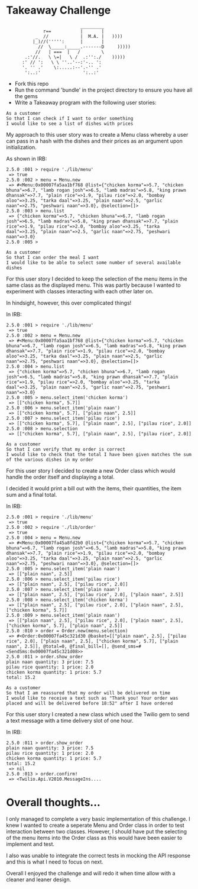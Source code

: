 Takeaway Challenge
==================
```
                            _________
              r==           |       |
           _  //            |  M.A. |   ))))
          |_)//(''''':      |       |
            //  \_____:_____.-------D     )))))
           //   | ===  |   /        \
       .:'//.   \ \=|   \ /  .:'':./    )))))
      :' // ':   \ \ ''..'--:'-.. ':
      '. '' .'    \:.....:--'.-'' .'
       ':..:'                ':..:'

 ```

* Fork this repo
* Run the command 'bundle' in the project directory to ensure you have all the gems
* Write a Takeaway program with the following user stories:

```
As a customer
So that I can check if I want to order something
I would like to see a list of dishes with prices
```
My approach to this user story was to create a Menu class whereby a user can pass in a hash with the dishes and their prices as an argument upon initialization.

As shown in IRB:
```
2.5.0 :001 > require './lib/menu'
 => true
2.5.0 :002 > menu = Menu.new
 => #<Menu:0x00007fa5aa1bf768 @list={"chicken korma"=>5.7, "chicken bhuna"=>6.7, "lamb rogan josh"=>6.5, "lamb madras"=>5.8, "king prawn dhansak"=>7.7, "plain rice"=>1.9, "pilau rice"=>2.0, "bombay aloo"=>3.25, "tarka daal"=>3.25, "plain naan"=>2.5, "garlic naan"=>2.75, "peshwari naan"=>3.0}, @selection=[]>
2.5.0 :003 > menu.list
 => {"chicken korma"=>5.7, "chicken bhuna"=>6.7, "lamb rogan josh"=>6.5, "lamb madras"=>5.8, "king prawn dhansak"=>7.7, "plain rice"=>1.9, "pilau rice"=>2.0, "bombay aloo"=>3.25, "tarka daal"=>3.25, "plain naan"=>2.5, "garlic naan"=>2.75, "peshwari naan"=>3.0}
2.5.0 :005 >
```

```
As a customer
So that I can order the meal I want
I would like to be able to select some number of several available dishes
```
For this user story I decided to keep the selection of the menu items in the same class as the displayed menu. This was partly because I wanted to experiment with classes interacting with each other later on.

In hindsight, however, this over complicated things!

In IRB:
```
2.5.0 :001 > require './lib/menu'
 => true
2.5.0 :002 > menu = Menu.new
 => #<Menu:0x00007fa5aa1bf768 @list={"chicken korma"=>5.7, "chicken bhuna"=>6.7, "lamb rogan josh"=>6.5, "lamb madras"=>5.8, "king prawn dhansak"=>7.7, "plain rice"=>1.9, "pilau rice"=>2.0, "bombay aloo"=>3.25, "tarka daal"=>3.25, "plain naan"=>2.5, "garlic naan"=>2.75, "peshwari naan"=>3.0}, @selection=[]>
2.5.0 :004 > menu.list
 => {"chicken korma"=>5.7, "chicken bhuna"=>6.7, "lamb rogan josh"=>6.5, "lamb madras"=>5.8, "king prawn dhansak"=>7.7, "plain rice"=>1.9, "pilau rice"=>2.0, "bombay aloo"=>3.25, "tarka daal"=>3.25, "plain naan"=>2.5, "garlic naan"=>2.75, "peshwari naan"=>3.0}
2.5.0 :005 > menu.select_item('chicken korma')
 => [["chicken korma", 5.7]]
2.5.0 :006 > menu.select_item('plain naan')
 => [["chicken korma", 5.7], ["plain naan", 2.5]]
2.5.0 :007 > menu.select_item('pilau rice')
 => [["chicken korma", 5.7], ["plain naan", 2.5], ["pilau rice", 2.0]]
2.5.0 :008 > menu.selection
 => [["chicken korma", 5.7], ["plain naan", 2.5], ["pilau rice", 2.0]]
```

```
As a customer
So that I can verify that my order is correct
I would like to check that the total I have been given matches the sum of the various dishes in my order
```
For this user story I decided to create a new Order class which would handle the order itself and displaying a total.

I decided it would print a bill out with the items, their quantities, the item sum and a final total.

In IRB:
```
2.5.0 :001 > require './lib/menu'
 => true
2.5.0 :002 > require './lib/order'
 => true
2.5.0 :004 > menu = Menu.new
 => #<Menu:0x00007fa45a8fd2b0 @list={"chicken korma"=>5.7, "chicken bhuna"=>6.7, "lamb rogan josh"=>6.5, "lamb madras"=>5.8, "king prawn dhansak"=>7.7, "plain rice"=>1.9, "pilau rice"=>2.0, "bombay aloo"=>3.25, "tarka daal"=>3.25, "plain naan"=>2.5, "garlic naan"=>2.75, "peshwari naan"=>3.0}, @selection=[]>
2.5.0 :005 > menu.select_item('plain naan')
 => [["plain naan", 2.5]]
2.5.0 :006 > menu.select_item('pilau rice')
 => [["plain naan", 2.5], ["pilau rice", 2.0]]
2.5.0 :007 > menu.select_item('plain naan')
 => [["plain naan", 2.5], ["pilau rice", 2.0], ["plain naan", 2.5]]
2.5.0 :008 > menu.select_item('chicken korma')
 => [["plain naan", 2.5], ["pilau rice", 2.0], ["plain naan", 2.5], ["chicken korma", 5.7]]
2.5.0 :009 > menu.select_item('plain naan')
 => [["plain naan", 2.5], ["pilau rice", 2.0], ["plain naan", 2.5], ["chicken korma", 5.7], ["plain naan", 2.5]]
2.5.0 :010 > order = Order.new(menu.selection)
 => #<Order:0x00007fa45c321d30 @basket=[["plain naan", 2.5], ["pilau rice", 2.0], ["plain naan", 2.5], ["chicken korma", 5.7], ["plain naan", 2.5]], @total=0, @final_bill=[], @send_sms=#<SendSms:0x00007fa45c321d08>>
2.5.0 :011 > order.show_order
plain naan quantity: 3 price: 7.5
pilau rice quantity: 1 price: 2.0
chicken korma quantity: 1 price: 5.7
total: 15.2
```

```
As a customer
So that I am reassured that my order will be delivered on time
I would like to receive a text such as "Thank you! Your order was placed and will be delivered before 18:52" after I have ordered
```
For this user story I created a new class which used the Twilio gem to send a text message with a time delivery slot of one hour.

In IRB:
```
2.5.0 :011 > order.show_order
plain naan quantity: 3 price: 7.5
pilau rice quantity: 1 price: 2.0
chicken korma quantity: 1 price: 5.7
total: 15.2
 => nil
2.5.0 :013 > order.confirm!
 => <Twilio.Api.V2010.MessageIns....
```

# Overall thoughts...

I only managed to complete a very basic implementation of this challenge. I knew I wanted to create a seperate Menu and Order class in order to test interaction between two classes. However, I should have put the selecting of the menu items into the Order class as this would have been easier to implement and test.

I also was unable to integrate the correct tests in mocking the API response and this is what I need to focus on next.

Overall I enjoyed the challenge and will redo it when time allow with a cleaner and leaner design.
